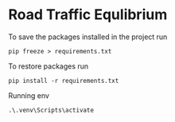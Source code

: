 # Road Traffic Equlibrium

To save the packages installed in the project run

```
pip freeze > requirements.txt
```

To restore packages run

```
pip install -r requirements.txt
```

Running env

```
.\.venv\Scripts\activate
```

